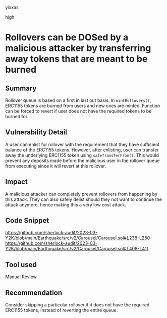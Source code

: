 yixxas

high

# Rollovers can be DOSed by a malicious attacker by transferring away tokens that are meant to be burned

## Summary
Rollover queue is based on a first in last out basis. In `mintRollovers()`, ERC1155 tokens are burned from users and new ones are minted. Function can be forced to revert if user does not have the required tokens to be burned for.

## Vulnerability Detail
A user can enlist for rollover with the requirement that they have sufficient balance of the ERC1155 tokens. However, after enlisting, user can transfer away the underlying ERC1155 token using `safeTransferFrom()`. This would prevent any deposits made before the malicious user in the rollover queue from executing since it will revert at this rollover.

## Impact
A malicious attacker can completely prevent rollovers from happening by this attack. They can also safely delist should they not want to continue the attack anymore, hence making this a very low cost attack.

## Code Snippet
https://github.com/sherlock-audit/2023-03-Y2K/blob/main/Earthquake/src/v2/Carousel/Carousel.sol#L238-L250
https://github.com/sherlock-audit/2023-03-Y2K/blob/main/Earthquake/src/v2/Carousel/Carousel.sol#L408-L411

## Tool used

Manual Review

## Recommendation
Consider skipping a particular rollover if it does not have the required ERC1155 tokens, instead of reverting the entire queue.
